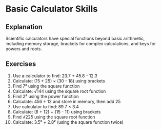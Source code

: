 # Basic Calculator Skills

## Explanation
Scientific calculators have special functions beyond basic arithmetic, including memory storage, brackets for complex calculations, and keys for powers and roots.

## Exercises

1. Use a calculator to find: 23.7 + 45.8 - 12.3
2. Calculate: (15 + 25) × (30 - 18) using brackets
3. Find 7² using the square function
4. Calculate: √144 using the square root function
5. Find 2³ using the power function
6. Calculate: 456 ÷ 12 and store in memory, then add 25
7. Use calculator to find: 89.7 × 3.4
8. Calculate: (8 + 12) ÷ (15 - 11) using brackets
9. Find √225 using the square root function
10. Calculate: 3.5² + 2.8² (using the square function twice)